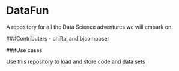 # DataFun
A repository for all the Data Science adventures we will embark on. 

###Contributers - chiRal and bjcomposer

###Use cases

Use this repository to load and store code and data sets
